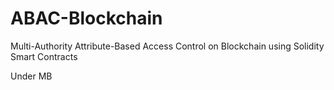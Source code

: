 # ABAC-Blockchain
Multi-Authority Attribute-Based Access Control on Blockchain using Solidity Smart Contracts

Under MB
